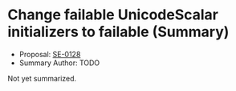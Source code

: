 # Change failable UnicodeScalar initializers to failable (Summary)

* Proposal: [SE-0128](https://github.com/apple/swift-evolution/blob/main/proposals/0128-unicodescalar-failable-initializer.md)
* Summary Author: TODO

Not yet summarized.
